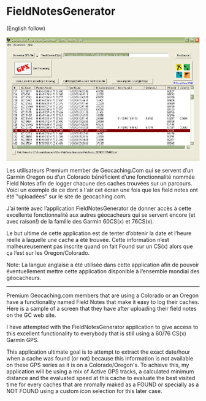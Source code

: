 # FieldNotesGenerator

(English follow)

![Ecran Principal](https://github.com/OpusTerra/FieldNotesGenerator/blob/main/fieldnotesgen.jpg?raw=true)

Les utilisateurs Premium member de Geocaching.Com qui se servent d’un Garmin Oregon ou d’un Colorado bénéficient d’une fonctionnalité nommée Field Notes afin de logger chacune des caches trouvées sur un parcours. Voici un exemple de ce dont a l'air cet écran une fois que les field notes ont été "uploadées" sur le site de geocaching.com.

J’ai tenté avec l’application FieldNotesGenerator de donner accès à cette excellente fonctionnalité aux autres géocacheurs qui se servent encore (et avec raison!) de la famille des Garmin 60CS(x) et 76CS(x).

Le but ultime de cette application est de tenter d’obtenir la date et l’heure réelle à laquelle une cache a été trouvée. Cette information n’est malheureusement pas inscrite quand on fait Found sur un CS(x) alors que ça l’est sur les Oregon/Colorado.

Note: La langue anglaise a été utilisée dans cette application afin de pouvoir éventuellement mettre cette application disponible à l’ensemble mondial des géocacheurs.

------------------------------------

Premium Geocaching.com members that are using a Colorado or an Oregon have a functionality named Field Notes that make it easy to log their caches. Here is a sample of a screen that they have after uploading their field notes on the GC web site.

I have attempted with the FieldNotesGenerator application to give access to this excellent functionality to everybody that is still using a 60/76 CS(x) Garmin GPS.

This application ultimate goal is to attempt to extract the exact date/hour when a cache was found (or not) because this information is not available on these GPS series as it is on a Colorado/Oregon's. To achieve this, my  application will be using a mix of Active GPS tracks, a calculated minimum distance and the evaluated speed at this cache to evaluate the best visited time for every caches that are nromally maked as a FOUND or specially as a NOT FOUND using a custom icon selection for this later case.
